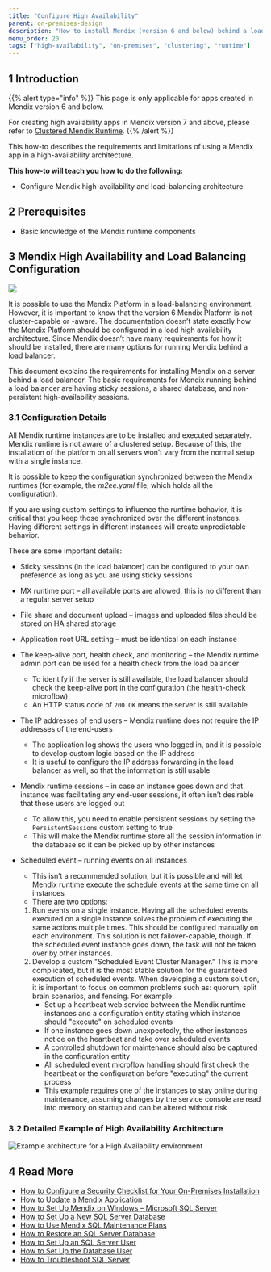 ```yaml
---
title: "Configure High Availability"
parent: on-premises-design
description: "How to install Mendix (version 6 and below) behind a load balancer for high availability"
menu_order: 20
tags: ["high-availability", "on-premises", "clustering", "runtime"]
---
```


## 1 Introduction

{{% alert type="info" %}}
This page is only applicable for apps created in Mendix version 6 and below.

For creating high availability apps in Mendix version 7 and above, please refer to [Clustered Mendix Runtime](/refguide/clustered-mendix-runtime).
{{% /alert %}}

This how-to describes the requirements and limitations of using a Mendix app in a high-availability architecture.

**This how-to will teach you how to do the following:**

* Configure Mendix high-availability and load-balancing architecture

## 2 Prerequisites

* Basic knowledge of the Mendix runtime components

## 3 Mendix High Availability and Load Balancing Configuration

![](attachments/high-availability/18580722.png)

It is possible to use the Mendix Platform in a load-balancing environment. However, it is important to know that the version 6 Mendix Platform is not cluster-capable or -aware. The documentation doesn’t state exactly how the Mendix Platform should be configured in a load high availability architecture. Since Mendix doesn’t have many requirements for how it should be installed, there are many options for running Mendix behind a load balancer.

This document explains the requirements for installing Mendix on a server behind a load balancer. The basic requirements for Mendix running behind a load balancer are having sticky sessions, a shared database, and non-persistent high-availability sessions.

### 3.1 Configuration Details

All Mendix runtime instances are to be installed and executed separately. Mendix runtime is not aware of a clustered setup. Because of this, the installation of the platform on all servers won’t vary from the normal setup with a single instance.

It is possible to keep the configuration synchronized between the Mendix runtimes (for example, the *m2ee.yaml* file, which holds all the configuration).

If you are using custom settings to influence the runtime behavior, it is critical that you keep those synchronized over the different instances. Having different settings in different instances will create unpredictable behavior.

These are some important details:

* Sticky sessions (in the load balancer) can be configured to your own preference as long as you are using sticky sessions
* MX runtime port – all available ports are allowed, this is no different than a regular server setup
* File share and document upload – images and uploaded files should be stored on HA shared storage
* Application root URL setting – must be identical on each instance
* The keep-alive port, health check, and monitoring – the Mendix runtime admin port can be used for a health check from the load balancer
    * To identify if the server is still available, the load balancer should check the keep-alive port in the configuration (the health-check microflow)
    * An HTTP status code of `200 OK` means the server is still available
* The IP addresses of end users – Mendix runtime does not require the IP addresses of the end-users
    * The application log shows the users who logged in, and it is possible to develop custom logic based on the IP address
    * It is useful to configure the IP address forwarding in the load balancer as well, so that the information is still usable
* Mendix runtime sessions – in case an instance goes down and that instance was facilitating any end-user sessions, it often isn’t desirable that those users are logged out
    * To allow this, you need to enable persistent sessions by setting the `PersistentSessions` custom setting to true
    * This will make the Mendix runtime store all the session information in the database so it can be picked up by other instances
* Scheduled event – running events on all instances 
    * This isn’t a recommended solution, but it is possible and will let Mendix runtime execute the schedule events at the same time on all instances
    * There are two options:

    1. Run events on a single instance. Having all the scheduled events executed on a single instance solves the problem of executing the same actions multiple times. This should be configured manually on each environment. This solution is not failover-capable, though. If the scheduled event instance goes down, the task will not be taken over by other instances.
    2. Develop a custom "Scheduled Event Cluster Manager." This is more complicated, but it is the most stable solution for the guaranteed execution of scheduled events. When developing a custom solution, it is important to focus on common problems such as: quorum, split brain scenarios, and fencing. For example:
        * Set up a heartbeat web service between the Mendix runtime instances and a configuration entity stating which instance should "execute" on scheduled events
        * If one instance goes down unexpectedly, the other instances notice on the heartbeat and take over scheduled events
        * A controlled shutdown for maintenance should also be captured in the configuration entity
        * All scheduled event microflow handling should first check the heartbeat or the configuration before "executing" the current process
        * This example requires one of the instances to stay online during maintenance, assuming changes by the service console are read into memory on startup and can be altered without risk

### 3.2 Detailed Example of High Availability Architecture

![Example architecture for a High Availability environment](attachments/high-availability/18580721.jpg)

## 4 Read More

* [How to Configure a Security Checklist for Your On-Premises Installation](security-checklist-for-your-on-premises-installation)
* [How to Update a Mendix Application](updating-a-mendix-application)
* [How to Set Up Mendix on Windows – Microsoft SQL Server](mendix-on-windows-microsoft-sql-server)
* [How to Set Up a New SQL Server Database](setting-up-a-new-sql-server-database)
* [How to Use Mendix SQL Maintenance Plans](mendix-sql-maintenance-plans)
* [How to Restore an SQL Server Database](restoring-a-sql-server-database)
* [How to Set Up an SQL Server User](setting-up-a-sql-server-user)
* [How to Set Up the Database User](setting-up-the-database-user)
* [How to Troubleshoot SQL Server](troubleshooting-sql-server)
